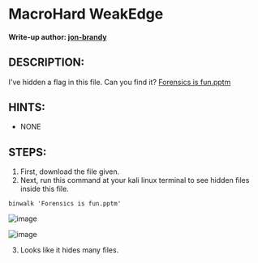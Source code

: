 # MacroHard WeakEdge
#### Write-up author: [jon-brandy](https://github.com/jon-brandy)
## DESCRIPTION:
I've hidden a flag in this file. 
Can you find it? [Forensics is fun.pptm](https://github.com/jon-brandy/CTF-WRITE-UP/blob/052c839f7cc979a15bc0992c5761785ca3eb89ed/Asset/MacroHard%20WeakEdge/Forensics%20is%20fun.pptm)
## HINTS:
- NONE
## STEPS:
1. First, download the file given.
2. Next, run this command at your kali linux terminal to see hidden files inside this file.

```
binwalk 'Forensics is fun.pptm'
```

![image](https://user-images.githubusercontent.com/70703371/178912081-9a1efdc6-7536-4889-a6bf-287701be3853.png)

![image](https://user-images.githubusercontent.com/70703371/178912251-05055c8d-395a-4274-a4d0-c18c101be00b.png)

3. Looks like it hides many files.
